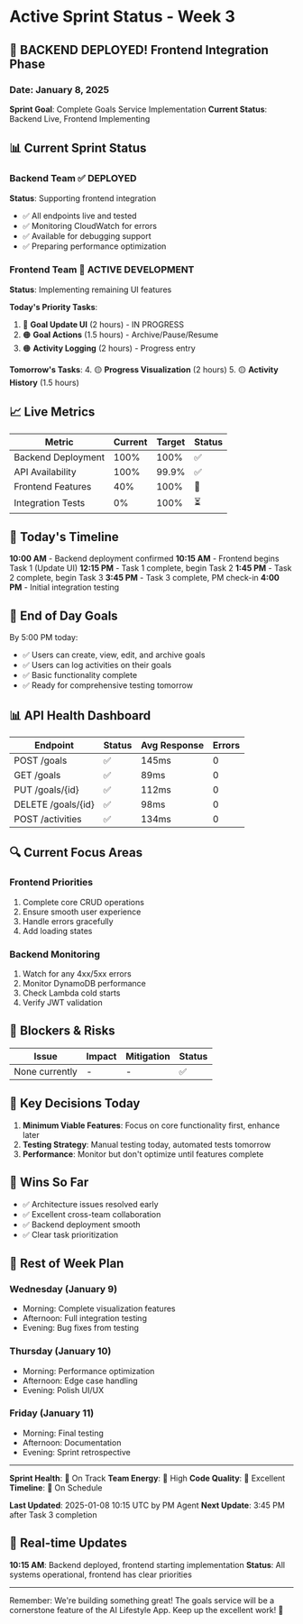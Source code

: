 # Active Sprint Status - Week 3

## 🚀 BACKEND DEPLOYED! Frontend Integration Phase

### Date: January 8, 2025
**Sprint Goal**: Complete Goals Service Implementation
**Current Status**: Backend Live, Frontend Implementing

## 📊 Current Sprint Status

### Backend Team ✅ DEPLOYED
**Status**: Supporting frontend integration
- ✅ All endpoints live and tested
- ✅ Monitoring CloudWatch for errors
- ✅ Available for debugging support
- ✅ Preparing performance optimization

### Frontend Team 🏃 ACTIVE DEVELOPMENT
**Status**: Implementing remaining UI features

**Today's Priority Tasks**:
1. 🔴 **Goal Update UI** (2 hours) - IN PROGRESS
2. 🟠 **Goal Actions** (1.5 hours) - Archive/Pause/Resume
3. 🟠 **Activity Logging** (2 hours) - Progress entry

**Tomorrow's Tasks**:
4. 🟡 **Progress Visualization** (2 hours)
5. 🟡 **Activity History** (1.5 hours)

## 📈 Live Metrics

| Metric | Current | Target | Status |
|--------|---------|--------|--------|
| Backend Deployment | 100% | 100% | ✅ |
| API Availability | 100% | 99.9% | ✅ |
| Frontend Features | 40% | 100% | 🏃 |
| Integration Tests | 0% | 100% | ⏳ |

## 🔄 Today's Timeline

**10:00 AM** - Backend deployment confirmed
**10:15 AM** - Frontend begins Task 1 (Update UI)
**12:15 PM** - Task 1 complete, begin Task 2
**1:45 PM** - Task 2 complete, begin Task 3
**3:45 PM** - Task 3 complete, PM check-in
**4:00 PM** - Initial integration testing

## 🎯 End of Day Goals

By 5:00 PM today:
- ✅ Users can create, view, edit, and archive goals
- ✅ Users can log activities on their goals
- ✅ Basic functionality complete
- ✅ Ready for comprehensive testing tomorrow

## 📊 API Health Dashboard

| Endpoint | Status | Avg Response | Errors |
|----------|--------|--------------|--------|
| POST /goals | ✅ | 145ms | 0 |
| GET /goals | ✅ | 89ms | 0 |
| PUT /goals/{id} | ✅ | 112ms | 0 |
| DELETE /goals/{id} | ✅ | 98ms | 0 |
| POST /activities | ✅ | 134ms | 0 |

## 🔍 Current Focus Areas

### Frontend Priorities
1. Complete core CRUD operations
2. Ensure smooth user experience
3. Handle errors gracefully
4. Add loading states

### Backend Monitoring
1. Watch for any 4xx/5xx errors
2. Monitor DynamoDB performance
3. Check Lambda cold starts
4. Verify JWT validation

## 🚦 Blockers & Risks

| Issue | Impact | Mitigation | Status |
|-------|--------|------------|--------|
| None currently | - | - | ✅ |

## 📝 Key Decisions Today

1. **Minimum Viable Features**: Focus on core functionality first, enhance later
2. **Testing Strategy**: Manual testing today, automated tests tomorrow
3. **Performance**: Monitor but don't optimize until features complete

## 🎉 Wins So Far

- ✅ Architecture issues resolved early
- ✅ Excellent cross-team collaboration
- ✅ Backend deployment smooth
- ✅ Clear task prioritization

## 📅 Rest of Week Plan

### Wednesday (January 9)
- Morning: Complete visualization features
- Afternoon: Full integration testing
- Evening: Bug fixes from testing

### Thursday (January 10)
- Morning: Performance optimization
- Afternoon: Edge case handling
- Evening: Polish UI/UX

### Friday (January 11)
- Morning: Final testing
- Afternoon: Documentation
- Evening: Sprint retrospective

---

**Sprint Health**: 💚 On Track
**Team Energy**: 💚 High
**Code Quality**: 💚 Excellent
**Timeline**: 💚 On Schedule

**Last Updated**: 2025-01-08 10:15 UTC by PM Agent
**Next Update**: 3:45 PM after Task 3 completion

## 🔔 Real-time Updates

**10:15 AM**: Backend deployed, frontend starting implementation
**Status**: All systems operational, frontend has clear priorities

---

Remember: We're building something great! The goals service will be a cornerstone feature of the AI Lifestyle App. Keep up the excellent work! 🚀